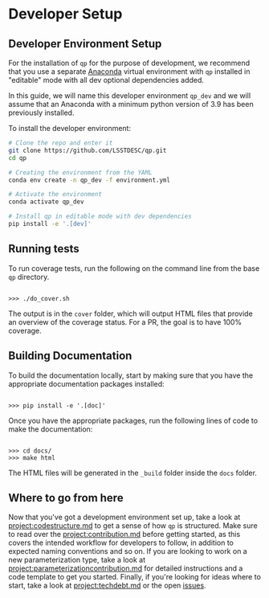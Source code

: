 # Developer Setup

## Developer Environment Setup

For the installation of `qp` for the purpose of development, we recommend that you use a separate [Anaconda](https://docs.anaconda.com/anaconda/install/) virtual environment with `qp` installed in "editable" mode with all dev optional dependencies added.

In this guide, we will name this developer environment `qp_dev` and we will assume that an Anaconda with a minimum python version of 3.9 has been previously installed.

To install the developer environment:

```bash
# Clone the repo and enter it
git clone https://github.com/LSSTDESC/qp.git
cd qp

# Creating the environment from the YAML
conda env create -n qp_dev -f environment.yml

# Activate the environment
conda activate qp_dev

# Install qp in editable mode with dev dependencies
pip install -e '.[dev]'
```

## Running tests

To run coverage tests, run the following on the command line from the base `qp` directory.

```{doctest}

>>> ./do_cover.sh

```

The output is in the `cover` folder, which will output HTML files that provide an overview of the coverage status. For a PR, the goal is to have 100% coverage.

## Building Documentation

To build the documentation locally, start by making sure that you have the appropriate documentation packages installed:

```{doctest}

>>> pip install -e '.[doc]'

```

Once you have the appropriate packages, run the following lines of code to make the documentation:

```{doctest}

>>> cd docs/
>>> make html

```

The HTML files will be generated in the `_build` folder inside the `docs` folder.

## Where to go from here

Now that you've got a development environment set up, take a look at <project:codestructure.md> to get a sense of how `qp` is structured. Make sure to read over the <project:contribution.md> before getting started, as this covers the intended workflow for developers to follow, in addition to expected naming conventions and so on. If you are looking to work on a new parameterization type, take a look at <project:parameterizationcontribution.md> for detailed instructions and a code template to get you started. Finally, if you're looking for ideas where to start, take a look at <project:techdebt.md> or the open [issues](https://github.com/LSSTDESC/qp/issues).

